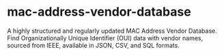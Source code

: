 # mac-address-vendor-database
A highly structured and regularly updated MAC Address Vendor Database. Find Organizationally Unique Identifier (OUI) data with vendor names, sourced from IEEE, available in JSON, CSV, and SQL formats.
